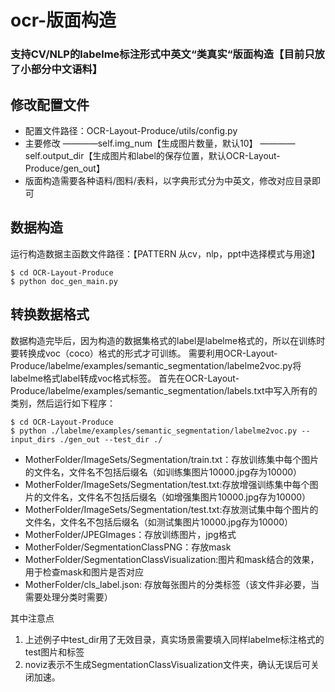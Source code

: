 # ocr-版面构造
### 支持CV/NLP的labelme标注形式中英文“类真实“版面构造【目前只放了小部分中文语料】
## 修改配置文件
* 配置文件路径：OCR-Layout-Produce/utils/config.py
* 主要修改
————self.img_num【生成图片数量，默认10】
————self.output_dir【生成图片和label的保存位置，默认OCR-Layout-Produce/gen_out】
* 版面构造需要各种语料/图料/表料，以字典形式分为中英文，修改对应目录即可

## 数据构造
运行构造数据主函数文件路径：【PATTERN 从cv，nlp，ppt中选择模式与用途】
```
$ cd OCR-Layout-Produce
$ python doc_gen_main.py
```

## 转换数据格式
数据构造完毕后，因为构造的数据集格式的label是labelme格式的，所以在训练时要转换成voc（coco）格式的形式才可训练。
需要利用OCR-Layout-Produce/labelme/examples/semantic_segmentation/labelme2voc.py将labelme格式label转成voc格式标签。
首先在OCR-Layout-Produce/labelme/examples/semantic_segmentation/labels.txt中写入所有的类别，然后运行如下程序：
```
$ cd OCR-Layout-Produce
$ python ./labelme/examples/semantic_segmentation/labelme2voc.py --input_dirs ./gen_out --test_dir ./
```

* MotherFolder/ImageSets/Segmentation/train.txt：存放训练集中每个图片的文件名，文件名不包括后缀名（如训练集图片10000.jpg存为10000）
* MotherFolder/ImageSets/Segmentation/test.txt:存放增强训练集中每个图片的文件名，文件名不包括后缀名（如增强集图片10000.jpg存为10000）
* MotherFolder/ImageSets/Segmentation/test.txt:存放测试集中每个图片的文件名，文件名不包括后缀名（如测试集图片10000.jpg存为10000）
* MotherFolder/JPEGImages：存放训练图片，jpg格式
* MotherFolder/SegmentationClassPNG：存放mask
* MotherFolder/SegmentationClassVisualization:图片和mask结合的效果，用于检查mask和图片是否对应
* MotherFolder/cls_label.json: 存放每张图片的分类标签（该文件非必要，当需要处理分类时需要）

其中注意点
1. 上述例子中test_dir用了无效目录，真实场景需要填入同样labelme标注格式的test图片和标签
2. noviz表示不生成SegmentationClassVisualization文件夹，确认无误后可关闭加速。

